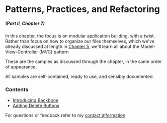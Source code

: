 # Patterns, Practices, and Refactoring

##### _(Part II, Chapter 7)_

In this chapter, the focus is on modular application building, with a twist. Rather than focus on how to organize our files themselves, which we've already discussed at length in [Chapter 5][1], we'll learn all about the Model-View-Controller (MVC) pattern

These are the samples as discussed through the chapter, in the same order of appearance.

All samples are self-contained, ready to use, and sensibly documented.

### Contents

- [Introducing Backbone](https://github.com/bevacqua/buildfirst/tree/master/ch07/01_introducing-backbone)
- [Adding Delete Buttons](https://github.com/bevacqua/buildfirst/tree/master/ch07/02_adding-delete-buttons)

For questions or feedback refer to my [contact information](https://github.com/bevacqua/buildfirst#feedback).

[1]: https://github.com/bevacqua/buildfirst/tree/master/ch05
[2]: http://en.wikipedia.org/wiki/Model%E2%80%93view%E2%80%93controller
